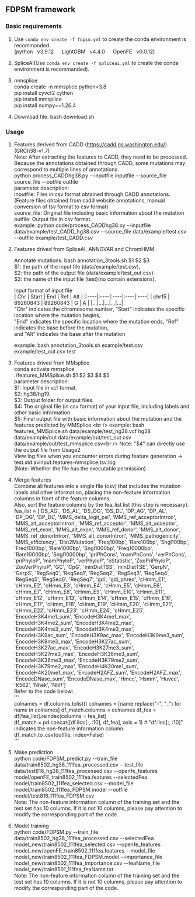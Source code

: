 ## FDPSM framework
### Basic requirements
1. Use `conda env create -f fdpsm.yml` to create the conda environment is recommanded.  <br />
   (python &nbsp; v3.9.12 &emsp; LightGBM &nbsp; v4.4.0  &emsp;   OpenFE &nbsp; v0.0.12)<br />

2. SpliceAI(Use `conda env create -f spliceai.yml` to create the conda environment is recommanded).<br />

3. mmsplice<br />
   conda create -n mmsplice python=3.8<br />
   pip install cyvcf2 cython<br />
   pip install mmsplice<br />
   pip install numpy==1.26.4 <br />

4. Download file: bash download.sh<br />

### Usage

1. Features derived from CADD (https://cadd.gs.washington.edu/) (GRCh38-v1.7)<br />
   Note: After extracting the features to CADD, they need to be processed. Because the annotations obtained through CADD, some mutations may correspond to multiple lines of annotations.<br />
   python process_CADDhg38.py --inputfile inputfile --source_file source_file --outfile outfile<br />
   parameter description:<br />
      inputfile: Files in csv format obtained through CADD annotations. <br />(Feature files obtained from cadd website annotations, manual conversion of tsv format to csv format)<br />
      source_file: Original file including basic information about the mutation<br />
      outfile: Output file in csv format.<br />
   example:  python code/process_CADDhg38.py --inputfile data/example/test_CADD_hg38.csv --source_file data/example/test.csv --outfile example/test_CADD.csv<br />
   
2. Features drived from SpliceAI, ANNOVAR and ChromHMM<br />
   
   Annotate mutations: bash annotation_3tools.sh  $1 $2 $3<br />
   $1: the path of the input file (data/example/test.csv), <br />
   $2: the path of the output file (data/example/test_out.csv) <br />
   $3: the name of the input file (test)(no contain extensions).<br />
   
   Input format of input file<br />
   |  Chr  | Start |  End  |  Ref  | Alt | 
   |:----|:----|:----|:----|:----|
   | chr15 | 89260843 | 89260843 | G | A |
   |...|...|...|...|...| <br />
   "Chr" indicates the chromosome number, "Start" indicates the specific location where the mutation begins, <br />
   "End" indicates the specific location where the mutation ends, "Ref" indicates the base before the mutation, <br />
   and "Alt" indicates the base after the mutation<br />
   
   example: bash annotation_3tools.sh example/test.csv example/test_out.csv test<br />
   
3. Features drived from MMsplice<br />
   conda activate mmsplice<br />
   ./features_MMSplice.sh  $1  $2  $3  $4  $5<br />
   parameter description:<br />
      $1: Input file in vcf format.<br />
      $2: hg38/hg19.<br />
      $3: Output folder for output files.<br />
      $4: The original file (in csv format) of your input file, including labels and other basic information.<br />
      $5: Final output file with basic information about the mutation and the features predicted by MMSplice.<br />
   example: bash features_MMSplice.sh data/example/test_hg38.vcf hg38 data/example/out data/example/out/test_out.csv data/example/out/test_mmsplice.csv<br />
   Note: "$4" can directly use the output file from Usage2 <br />
        View log files when you encounter errors during feature generation -> test.std.avinput.features-mmsplice.tsv.log<br />
        (Note: Whether the file has the executable permission)<br />

4. Merge features<br />
   Combine all features into a single file (csv) that includes the mutation labels and other information, placing the non-feature information columns in front of the feature columns.<br />
   Also, sort the feature columns by the fea_list list (this step is necessary).<br />
   fea_list = ['DS_AG', 'DS_AL', 'DS_DG', 'DS_DL', 'DP_AG', 'DP_AL', 'DP_DG', 'DP_DL', 'MMS_delta_logit_psi', 'MMS_ref_acceptorIntron', 'MMS_alt_acceptorIntron', 'MMS_ref_acceptor', 'MMS_alt_acceptor', 'MMS_ref_exon', 'MMS_alt_exon', 'MMS_ref_donor', 'MMS_alt_donor', 'MMS_ref_donorIntron', 'MMS_alt_donorIntron', 'MMS_pathogenicity', 'MMS_efficiency', 'Dist2Mutation', 'Freq100bp', 'Rare100bp', 'Sngl100bp', 'Freq1000bp', 'Rare1000bp', 'Sngl1000bp', 'Freq10000bp', 'Rare10000bp', 'Sngl10000bp', 'priPhCons', 'mamPhCons', 'verPhCons', 'priPhyloP', 'mamPhyloP', 'verPhyloP', 'bStatistic', 'ZooPriPhyloP', 'ZooVerPhyloP', 'GC', 'CpG', 'minDistTSS', 'minDistTSE', 'GerpN', 'GerpS', 'RegSeq0', 'RegSeq1', 'RegSeq2', 'RegSeq3', 'RegSeq4', 'RegSeq5', 'RegSeq6', 'RegSeq7', 'gdi', 'gdi_phred', 'cHmm_E1', 'cHmm_E2', 'cHmm_E3', 'cHmm_E4', 'cHmm_E5', 'cHmm_E6', 'cHmm_E7', 'cHmm_E8', 'cHmm_E9', 'cHmm_E10', 'cHmm_E11', 'cHmm_E12', 'cHmm_E13', 'cHmm_E14', 'cHmm_E15', 'cHmm_E16', 'cHmm_E17', 'cHmm_E18', 'cHmm_E19', 'cHmm_E20', 'cHmm_E21', 'cHmm_E22', 'cHmm_E23', 'cHmm_E24', 'cHmm_E25', 'EncodeH3K4me1_sum', 'EncodeH3K4me1_max', 'EncodeH3K4me2_sum', 'EncodeH3K4me2_max', 'EncodeH3K4me3_sum', 'EncodeH3K4me3_max', 'EncodeH3K9ac_sum', 'EncodeH3K9ac_max', 'EncodeH3K9me3_sum', 'EncodeH3K9me3_max', 'EncodeH3K27ac_sum', 'EncodeH3K27ac_max', 'EncodeH3K27me3_sum', 'EncodeH3K27me3_max', 'EncodeH3K36me3_sum', 'EncodeH3K36me3_max', 'EncodeH3K79me2_sum', 'EncodeH3K79me2_max', 'EncodeH4K20me1_sum', 'EncodeH4K20me1_max', 'EncodeH2AFZ_sum', 'EncodeH2AFZ_max', 'EncodeDNase_sum', 'EncodeDNase_max', 'Hmec', 'Hsmm', 'Huvec', 'K562', 'Nhek', 'Nhlf']<br />
   Refer to the code below:<br />
   '''<br />
      colnames = df.columns.tolist()
      colnames = [name.replace("-", "_") for name in colnames]
      df_match.columns = colnames
      df_fea = df[fea_list].reindex(columns = fea_list)<br />
      df_match = pd.concat([df.iloc[:, :10], df_fea], axis = 1)  # "df.iloc[:, :10]" indicates the non-feature information column.<br />
      df_match.to_csv(outfile, index=False)<br />
   '''

5. Make prediction<br />
   python code/FDPSM_predict.py --train_file data/train8502_hg38_111fea_processed.csv --test_file data/test816_hg38_111fea_processed.csv --openfe_features model/openFE_train8502_111fea.features --selectedFea model/train8502_111fea_selected.csv --model_file model/train8502_111fea_FDPSM.model --outfile model/test816_111fea_FDPSM.csv<br />
   Note: The non-feature information column of the training set and the test set has 10 columns. If it is not 10 columns, please pay attention to modify the corresponding part of the code.<br />

6. Model training<br />
   python code/FDPSM.py --train_file  data/train8502_hg38_111fea_processed.csv --selectedFea model_new/train8502_111fea_selected.csv --openfe_features model_new/openFE_train8502_111fea.features --model_file model_new/train8502_111fea_FDPSM.model --importance_file model_new/train8502_111fea_importance.csv --feaName_file model_new/train8501_111fea_feaName.txt  <br />
   Note: The non-feature information column of the training set and the test set has 10 columns. If it is not 10 columns, please pay attention to modify the corresponding part of the code. <br />
   